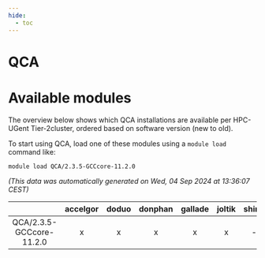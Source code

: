 ```yaml
---
hide:
  - toc
---
```


QCA
===

# Available modules


The overview below shows which QCA installations are available per HPC-UGent Tier-2cluster, ordered based on software version (new to old).

To start using QCA, load one of these modules using a `module load` command like:

```shell
module load QCA/2.3.5-GCCcore-11.2.0
```

*(This data was automatically generated on Wed, 04 Sep 2024 at 13:36:07 CEST)*  

| |accelgor|doduo|donphan|gallade|joltik|shinx|skitty|
| :---: | :---: | :---: | :---: | :---: | :---: | :---: | :---: |
|QCA/2.3.5-GCCcore-11.2.0|x|x|x|x|x|-|x|
